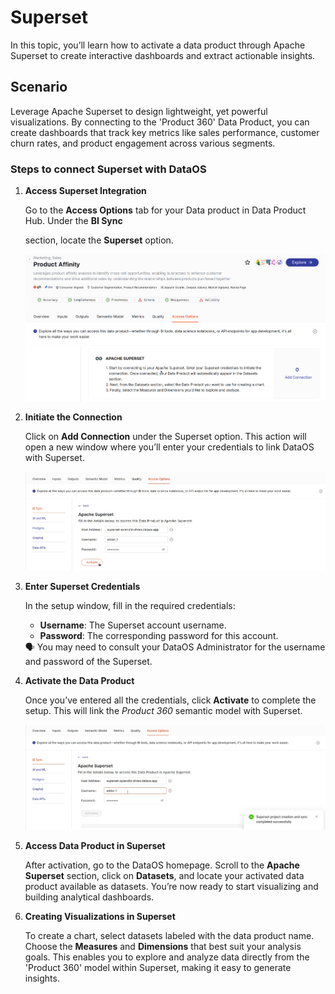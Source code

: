 # Superset

In this topic, you’ll learn how to activate a data product through Apache Superset to create interactive dashboards and extract actionable insights.

## Scenario

Leverage Apache Superset to design lightweight, yet powerful visualizations. By connecting to the 'Product 360' Data Product, you can create dashboards that track key metrics like sales performance, customer churn rates, and product engagement across various segments. 

### Steps to connect Superset with DataOS

1. **Access Superset Integration**
    
    Go to the **Access Options** tab for your Data product in Data Product Hub. Under the **BI Sync**
    
    section, locate the **Superset** option.
    
    ![superset_sync.png](/learn/dp_consumer_learn_track/integrate_bi_tools/superset/superset_sync.png)
    
2. **Initiate the Connection**
    
    Click on **Add Connection** under the Superset option. This action will open a new window where you’ll enter your credentials to link DataOS with Superset.
    

    ![superset_conn.png](/learn/dp_consumer_learn_track/integrate_bi_tools/superset/superset_conn.png)

3. **Enter Superset Credentials**
    
    In the setup window, fill in the required credentials:
    
    - **Username**: The Superset account username.
    - **Password**: The corresponding password for this account.
    
    <aside class="callout">
    🗣 You may need to consult your DataOS Administrator for the username and password of the Superset.
    </aside>
    
4. **Activate the Data Product**
    
    Once you’ve entered all the credentials, click **Activate** to complete the setup. This will link the *Product 360* semantic model with Superset.
    
    ![superset-connections.png](/learn/dp_consumer_learn_track/integrate_bi_tools/superset/superset-connections.png)
    
5. **Access Data Product in Superset**
    
    After activation, go to the DataOS homepage. Scroll to the **Apache Superset** section, click on **Datasets**, and locate your activated data product available as datasets. You’re now ready to start visualizing and building analytical dashboards.
    
6. **Creating Visualizations in Superset**
    
    To create a chart, select datasets labeled with the data product name. Choose the **Measures** and **Dimensions** that best suit your analysis goals. This enables you to explore and analyze data directly from the 'Product 360' model within Superset, making it easy to generate insights.